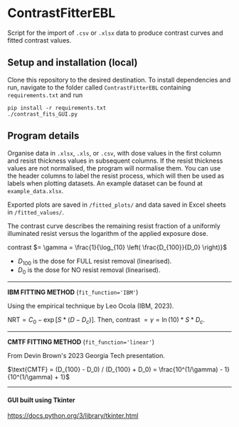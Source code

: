 # ContrastFitterEBL
 Script for the import of `.csv` or `.xlsx` data to produce contrast curves and fitted contrast values.

## Setup and installation (local)
Clone this repository to the desired destination. To install dependencies and run, navigate to the folder called `ContrastFitterEBL` containing `requirements.txt` and run 

    pip install -r requirements.txt
    ./contrast_fits_GUI.py  

## Program details
Organise data in `.xlsx`, `.xls`, or `.csv`, with dose values in the first column and resist thickness values in subsequent columns. If the resist thickness values are not normalised, the program will normalise them. You can use the header columns to label the resist process, which will then be used as labels when plotting datasets. An example dataset can be found at `example_data.xlsx`.

Exported plots are saved in `/fitted_plots/` and data saved in Excel sheets in `/fitted_values/`.

The contrast curve describes the remaining resist fraction of a uniformly illuminated resist versus the logarithm of the applied exposure dose.

contrast $= \gamma = \frac{1}{\log_{10} \left( \frac{D_{100}}{D_0} \right)}$
- $D_{100}$ is the dose for FULL resist removal (linearised).
- $D_0$   is the dose for NO resist removal (linearised).

- - - - - - - - - - - - - - - - - - - - - - - - - - - - - - - - -

**IBM FITTING METHOD** (`fit_function='IBM'`)

Using the empirical technique by Leo Ocola (IBM, 2023). 

$\text{NRT} = C_0 - \exp[S * (D - D_c)]$. Then, contrast $= \gamma = \ln(10) * S * D_c$.

- - - - - - - - - - - - - - - - - - - - - - - - - - - - - - - - -

**CMTF FITTING METHOD** (`fit_function='linear'`)

From Devin Brown's 2023 Georgia Tech presentation.

$\text{CMTF} = (D_{100} - D_0) / (D_{100} + D_0) = \frac{10^(1/\gamma) - 1}{10^(1/\gamma) + 1}$

- - - - - - - - - - - - - - - - - - - - - - - - - - - - - - - - -

#### GUI built using Tkinter
https://docs.python.org/3/library/tkinter.html